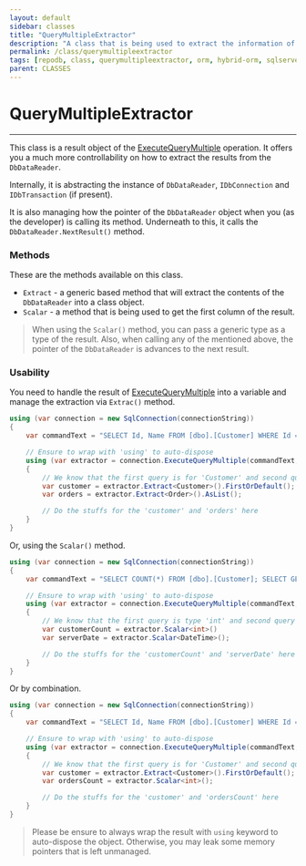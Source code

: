 ```yaml
---
layout: default
sidebar: classes
title: "QueryMultipleExtractor"
description: "A class that is being used to extract the information of the multiple resultsets returned by the ExecuteQueryMultiple operation."
permalink: /class/querymultipleextractor
tags: [repodb, class, querymultipleextractor, orm, hybrid-orm, sqlserver, sqlite, mysql, postgresql]
parent: CLASSES
---
```


# QueryMultipleExtractor

---

This class is a result object of the [ExecuteQueryMultiple](/operation/executequerymultiple) operation. It offers you a much more controllability on how to extract the results from the `DbDataReader`.

Internally, it is abstracting the instance of `DbDataReader`, `IDbConnection` and `IDbTransaction` (if present).

It is also managing how the pointer of the `DbDataReader` object when you (as the developer) is calling its method. Underneath to this, it calls the `DbDataReader.NextResult()` method.

### Methods

These are the methods available on this class.

- `Extract` - a generic based method that will extract the contents of the `DbDataReader` into a class object.
- `Scalar` - a method that is being used to get the first column of the result.

> When using the `Scalar()` method, you can pass a generic type as a type of the result. Also, when calling any of the mentioned above, the pointer of the `DbDataReader` is advances to the next result.

### Usability

You need to handle the result of [ExecuteQueryMultiple](/operation/executequerymultiple) into a variable and manage the extraction via `Extrac()` method.

```csharp
using (var connection = new SqlConnection(connectionString))
{
    var commandText = "SELECT Id, Name FROM [dbo].[Customer] WHERE Id = @CustomerId; SELECT * FROM [dbo].[Order] WHERE CustomerId = @CustomerId;";

    // Ensure to wrap with 'using' to auto-dispose
    using (var extractor = connection.ExecuteQueryMultiple(commandText, new { CustomerId = 10045 }))
    {
        // We know that the first query is for 'Customer' and second query is for 'Order'
        var customer = extractor.Extract<Customer>().FirstOrDefault();
        var orders = extractor.Extract<Order>().AsList();

        // Do the stuffs for the 'customer' and 'orders' here
    }
}
```

Or, using the `Scalar()` method.


```csharp
using (var connection = new SqlConnection(connectionString))
{
    var commandText = "SELECT COUNT(*) FROM [dbo].[Customer]; SELECT GETUTCDATE();";

    // Ensure to wrap with 'using' to auto-dispose
    using (var extractor = connection.ExecuteQueryMultiple(commandText, new { CustomerId = 10045 }))
    {
        // We know that the first query is type 'int' and second query is type 'DateTime'
        var customerCount = extractor.Scalar<int>()
        var serverDate = extractor.Scalar<DateTime>();

        // Do the stuffs for the 'customerCount' and 'serverDate' here
    }
}
```

Or by combination.


```csharp
using (var connection = new SqlConnection(connectionString))
{
    var commandText = "SELECT Id, Name FROM [dbo].[Customer] WHERE Id = @CustomerId; SELECT COUNT(*) FROM [dbo].[Order] WHERE CustomerId = @CustomerId;";

    // Ensure to wrap with 'using' to auto-dispose
    using (var extractor = connection.ExecuteQueryMultiple(commandText, new { CustomerId = 10045 }))
    {
        // We know that the first query is for 'Customer' and second query is type 'int'
        var customer = extractor.Extract<Customer>().FirstOrDefault();
        var ordersCount = extractor.Scalar<int>();

        // Do the stuffs for the 'customer' and 'ordersCount' here
    }
}
```

> Please be ensure to always wrap the result with `using` keyword to auto-dispose the object. Otherwise, you may leak some memory pointers that is left unmanaged.